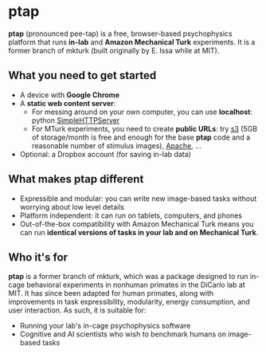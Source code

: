 # **ptap**

**ptap** (pronounced pee-tap) is a free, browser-based psychophysics platform that runs **in-lab** and **Amazon Mechanical Turk** experiments. It is a former branch of mkturk (built originally by E. Issa while at MIT). 

## What you need to get started

* A device with **Google Chrome**
* A **static web content server**:  
    * For messing around on your own computer, you can use **localhost**: python [SimpleHTTPServer](https://docs.python.org/2/library/simplehttpserver.html)  
    * For MTurk experiments, you need to create **public URLs**: try [s3](aws.amazon.com/s3) (5GB of storage/month is free and enough for the base **ptap** code and a reasonable number of stimulus images), [Apache](https://httpd.apache.org/), ...
* Optional: a Dropbox account (for saving in-lab data)

## What makes **ptap** different

* Expressible and modular: you can write new image-based tasks without worrying about low level details
* Platform independent: it can run on tablets, computers, and phones
* Out-of-the-box compatibility with Amazon Mechanical Turk means you can run **identical versions of tasks in your lab and on Mechanical Turk**.

## Who it's for

**ptap** is a former branch of mkturk, which was a package designed to run in-cage behavioral experiments in nonhuman primates in the DiCarlo lab at MIT. It has since been adapted for human primates, along with improvements in task expressibility, modularity, energy consumption, and user interaction. As such, it is suitable for:

* Running your lab's in-cage psychophysics software
* Cognitive and AI scientists who wish to benchmark humans on image-based tasks 
